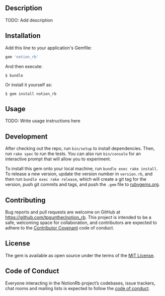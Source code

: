 ## Description

TODO: Add description

## Installation

Add this line to your application's Gemfile:

```ruby
gem 'notion_rb'
```

And then execute:

    $ bundle

Or install it yourself as:

    $ gem install notion_rb

## Usage

TODO: Write usage instructions here

## Development

After checking out the repo, run `bin/setup` to install dependencies. Then, run `rake spec` to run the tests. You can also run `bin/console` for an interactive prompt that will allow you to experiment.

To install this gem onto your local machine, run `bundle exec rake install`. To release a new version, update the version number in `version.rb`, and then run `bundle exec rake release`, which will create a git tag for the version, push git commits and tags, and push the `.gem` file to [rubygems.org](https://rubygems.org).

## Contributing

Bug reports and pull requests are welcome on GitHub at https://github.com/tpgunther/notion_rb. This project is intended to be a safe, welcoming space for collaboration, and contributors are expected to adhere to the [Contributor Covenant](http://contributor-covenant.org) code of conduct.

## License

The gem is available as open source under the terms of the [MIT License](https://opensource.org/licenses/MIT).

## Code of Conduct

Everyone interacting in the NotionRb project’s codebases, issue trackers, chat rooms and mailing lists is expected to follow the [code of conduct](https://github.com/[USERNAME]/notion_rb/blob/master/CODE_OF_CONDUCT.md).
